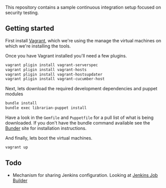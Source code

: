 
This repository contains a sample continuous integration setup focused on security testing.

## Getting started

First install [Vagrant](http://vagrantup.com), which we're using the
manage the virtual machines on which we're installing the tools.

Once you have Vagrant installed you'll need a few plugins.

```bash
vagrant pligin install vagrant-serverspec
vagrant pligin install vagrant-hosts
vagrant pligin install vagrant-hostsupdater
vagrant pligin install vagrant-cucumber-host
```

Next, lets download the required development dependencies and puppet modules

```bash
bundle install
bundle exec librarian-puppet install
```

Have a look in the `Gemfile` and `Puppetfile` for a pull list of what is
being downloaded. If you don't have the bundle command available see the
[Bunder](http://bundler.io) site for installation instructions.

And finally, lets boot the virtual machines.

```bash
vagrant up
```

## Todo

* Mechanism for sharing Jenkins configuration. Looking at
  [Jenkins Job Builder](http://ci.openstack.org/jjb.html)

